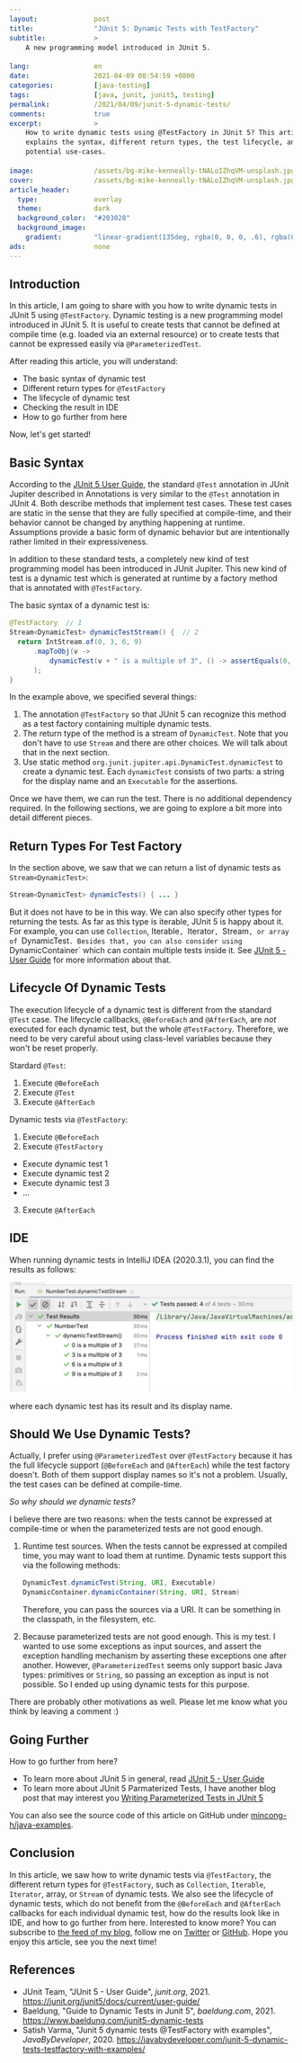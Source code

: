 ```yaml
---
layout:              post
title:               "JUnit 5: Dynamic Tests with TestFactory"
subtitle:            >
    A new programming model introduced in JUnit 5.

lang:                en
date:                2021-04-09 08:54:59 +0800
categories:          [java-testing]
tags:                [java, junit, junit5, testing]
permalink:           /2021/04/09/junit-5-dynamic-tests/
comments:            true
excerpt:             >
    How to write dynamic tests using @TestFactory in JUnit 5? This article
    explains the syntax, different return types, the test lifecycle, and
    potential use-cases.

image:               /assets/bg-mike-kenneally-tNALoIZhqVM-unsplash.jpg
cover:               /assets/bg-mike-kenneally-tNALoIZhqVM-unsplash.jpg
article_header:
  type:              overlay
  theme:             dark
  background_color:  "#203028"
  background_image:
    gradient:        "linear-gradient(135deg, rgba(0, 0, 0, .6), rgba(0, 0, 0, .4))"
ads:                 none
---
```


## Introduction

In this article, I am going to share with you how to write dynamic tests
in JUnit 5 using `@TestFactory`. Dynamic testing is a new programming model
introduced in JUnit 5. It is useful to create tests that cannot be defined at
compile time (e.g. loaded via an external resource) or to create tests
that cannot be expressed easily via `@ParameterizedTest`.

After reading this article, you will understand:

* The basic syntax of dynamic test
* Different return types for `@TestFactory`
* The lifecycle of dynamic test
* Checking the result in IDE
* How to go further from here

Now, let's get started!

## Basic Syntax

According to the [JUnit 5 User Guide](https://junit.org/junit5/docs/current/user-guide/),
the standard `@Test` annotation in JUnit Jupiter described in Annotations is very
similar to the `@Test` annotation in JUnit 4. Both describe methods that implement
test cases. These test cases are static in the sense that they are fully
specified at compile-time, and their behavior cannot be changed by anything
happening at runtime. Assumptions provide a basic form of dynamic behavior but
are intentionally rather limited in their expressiveness.

In addition to these standard tests, a completely new kind of test programming
model has been introduced in JUnit Jupiter. This new kind of test is a dynamic
test which is generated at runtime by a factory method that is annotated with
`@TestFactory`.

The basic syntax of a dynamic test is:

```java
@TestFactory  // 1
Stream<DynamicTest> dynamicTestStream() {  // 2
  return IntStream.of(0, 3, 6, 9)
      .mapToObj(v ->
          dynamicTest(v + " is a multiple of 3", () -> assertEquals(0, v % 3))  // 3
      );
}
```

In the example above, we specified several things:

1. The annotation `@TestFactory` so that JUnit 5 can recognize this method as a
   test factory containing multiple dynamic tests.
2. The return type of the method is a stream of `DynamicTest`. Note that you
   don't have to use `Stream` and there are other choices. We will talk about
   that in the next section.
3. Use static method `org.junit.jupiter.api.DynamicTest.dynamicTest` to create a
   dynamic test. Each `dynamicTest` consists of two parts: a string for the
   display name and an `Executable` for the assertions.

Once we have them, we can run the test. There is no additional dependency
required. In the following sections, we are going
to explore a bit more into detail different pieces.

## Return Types For Test Factory

In the section above, we saw that we can return a list of dynamic tests as
`Stream<DynamicTest>`:

```java
Stream<DynamicTest> dynamicTests() { ... }
```

But it does not have to be in this way. We can also specify other types for
returning the tests. As far as this type is iterable, JUnit 5 is happy about it.
For example, you can use `Collection`, Iterable`, `Iterator`, `Stream`, or array
of `DynamicTest`. Besides that, you can also consider using `DynamicContainer`
which can contain multiple tests inside it. See [JUnit 5 - User
Guide](https://junit.org/junit5/docs/current/user-guide/) for more
information about that.

## Lifecycle Of Dynamic Tests

The execution lifecycle of a dynamic test is different from the standard `@Test`
case. The lifecycle callbacks, `@BeforeEach` and `@AfterEach`, are _not_
executed for each dynamic test, but the whole `@TestFactory`. Therefore, we
need to be very careful about using class-level variables because they won't be
reset properly.

Stardard `@Test`:

1. Execute `@BeforeEach`
2. Execute `@Test`
3. Execute `@AfterEach`

Dynamic tests via `@TestFactory`:

1. Execute `@BeforeEach`
2. Execute `@TestFactory`
  - Execute dynamic test 1
  - Execute dynamic test 2
  - Execute dynamic test 3
  - ...
3. Execute `@AfterEach`

## IDE

When running dynamic tests in IntelliJ IDEA (2020.3.1), you can find the results
as follows:

![Dynamic tests in IntelliJ IDEA](/assets/20210409-dynamic-test.png)

where each dynamic test has its result and its display name.

## Should We Use Dynamic Tests?

Actually, I prefer using `@ParameterizedTest` over `@TestFactory` because it
has the full lifecycle support (`@BeforeEach` and `@AfterEach`) while the test
factory doesn't. Both of them support display names so it's not a problem.
Usually,
the test cases can be defined at compile-time.

_So why should we dynamic tests?_

I believe there are two reasons: when the tests cannot be expressed at compile-time or when the parameterized tests are not good enough.

1. Runtime test sources. When the tests cannot be expressed at compiled time,
   you may want to load them at runtime. Dynamic tests support this via the
   following methods:

   ```java
   DynamicTest.dynamicTest(String, URI, Executable)
   DynamicContainer.dynamicContainer(String, URI, Stream)
   ```

   Therefore, you can pass the sources via a URI. It can be something in the
   classpath, in the filesystem, etc.

2. Because parameterized tests are not good enough. This is my test. I wanted to
   use some exceptions as input sources, and assert the exception handling
   mechanism by asserting these exceptions one after another. However, `@ParameterizedTest`
   seems only support basic Java types: primitives or `String`, so passing an
   exception as input is not possible. So I ended up using dynamic tests for
   this purpose.

There are probably other motivations as well. Please let me know what you think
by leaving a comment :)

## Going Further

How to go further from here?

- To learn more about JUnit 5 in general, read [JUnit 5 - User
  Guide](https://junit.org/junit5/docs/current/user-guide/)
- To learn more about JUnit 5 Parmaterized Tests, I have another blog post that
  may interest you [Writing Parameterized Tests in JUnit 5](/2021/01/31/juni5-parameterized-tests/)

You can also see the source code of this article on GitHub under
[mincong-h/java-examples](https://github.com/mincong-h/java-examples/blob/blog/junit5-dynamic-tests/junit5/src/test/java/io/mincong/junit5/dynamic_test/NumberTest.java).

## Conclusion

In this article, we saw how to write dynamic tests via `@TestFactory`, the
different return types for `@TestFactory`, such as `Collection`, `Iterable`,
`Iterator`, array, or `Stream` of dynamic tests. We also see the lifecycle of
dynamic tests, which do not benefit from the `@BeforeEach` and `@AfterEach`
callbacks for each individual dynamic test, how do the results look like in IDE,
and how to go further from here.
Interested to know more? You can subscribe to [the feed of my blog](/feed.xml), follow me
on [Twitter](https://twitter.com/mincong_h) or
[GitHub](https://github.com/mincong-h/). Hope you enjoy this article, see you the next time!

## References

- JUnit Team, "JUnit 5 - User Guide", _junit.org_, 2021.
  <https://junit.org/junit5/docs/current/user-guide/>
- Baeldung, "Guide to Dynamic Tests in Junit 5", _baeldung.com_, 2021.
  <https://www.baeldung.com/junit5-dynamic-tests>
- Satish Varma, "Junit 5 dynamic tests @TestFactory with examples",
  _JavaByDeveloper_, 2020. <https://javabydeveloper.com/junit-5-dynamic-tests-testfactory-with-examples/>
